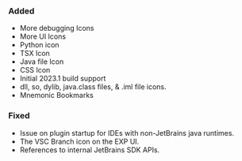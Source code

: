 ### Added
- More debugging Icons
- More UI Icons
- Python icon
- TSX Icon
- Java file Icon
- CSS Icon
- Initial 2023.1 build support
- dll, so, dylib, java.class files, & .iml file icons.
- Mnemonic Bookmarks


### Fixed

- Issue on plugin startup for IDEs with non-JetBrains java runtimes.
- The VSC Branch icon on the EXP UI.
- References to internal JetBrains SDK APIs. 